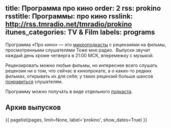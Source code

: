 title: Программа про кино
order: 2
rss: prokino
rsstitle: Программы: про кино
rsslink: http://rss.tmradio.net/tmradio/prokino
itunes_categories: TV & Film
labels: programs
---
Программа «Про кино» — это [микроподкасты](/programs/mcast/) с рецензиями на
фильмы, просмотренными слушателями Тоже мне радио.  Выпуски звучат каждый день
кроме четверга в 21:00 МСК, вперемежку с музыкой.

Рецензировать можно любые фильмы, но интереснее всего слушать рецензии ни о том,
что сейчас в кинопрокате, а о каких-то редких фильмах, открывать их для себя; у
таких рецензий больше шансов [понравиться](/voting/) слушателям.

Программу можно получать в виде отдельного [подкаста](/rss/#rss).


## Архив выпусков

{{ pagelist(pages, limit=None, label='prokino', show_dates=True) }}
